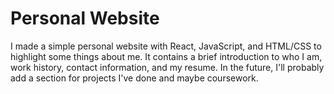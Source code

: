 # Personal Website

I made a simple personal website with React, JavaScript, and HTML/CSS to highlight some things about me. 
It contains a brief introduction to who I am, work history, contact information, and my resume.
In the future, I'll probably add a section for projects I've done and maybe coursework.
